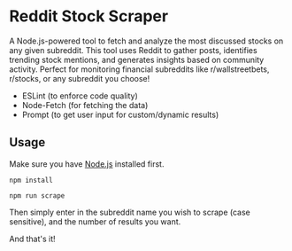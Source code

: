 # Reddit Stock Scraper

A Node.js-powered tool to fetch and analyze the most discussed stocks on any given subreddit. This tool uses Reddit to gather posts, identifies trending stock mentions, and generates insights based on community activity. Perfect for monitoring financial subreddits like r/wallstreetbets, r/stocks, or any subreddit you choose!

- ESLint (to enforce code quality)
- Node-Fetch (for fetching the data)
- Prompt (to get user input for custom/dynamic results)

## Usage

Make sure you have [Node.js](https://nodejs.org/en/) installed first.

`npm install`

`npm run scrape`

Then simply enter in the subreddit name you wish to scrape (case sensitive), and the number of results you want.

And that's it!
